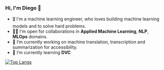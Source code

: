 ### Hi, I'm Diego 👋

- 🎖 I'm a machine learning engineer, who loves building machine learning models and to solve hard problems.
- 🤝🏻 I'm open for collaborations in **Applied Machine Learning**, **NLP**, **MLOps** domains.
- 🔭 I’m currently working on machine translation, transcription and summarization for accessibility.  
- 🌱 I’m currently learning **DVC**


[![Top Langs](https://github-readme-stats.vercel.app/api/top-langs/?username=diegoramonbs&layout=compact&hide=assembly,objective-c,c++,c)](https://github.com/anuraghazra/github-readme-stats)

